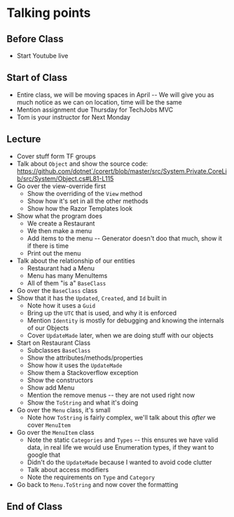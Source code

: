 # Talking points

## Before Class

* Start Youtube live

## Start of Class

* Entire class, we will be moving spaces in April -- We will give you as much notice as we can on location, time will be the same
* Mention assignment due Thursday for TechJobs MVC
* Tom is your instructor for Next Monday

## Lecture

* Cover stuff form TF groups
* Talk about `Object` and show the source code: https://github.com/dotnet`/corert/blob/master/src/System.Private.CoreLib/src/System/Object.cs#L81-L115
* Go over the view-override first
  * Show the overriding of the `View` method
  * Show how it's set in all the other methods
  * Show how the Razor Templates look
* Show what the program does
  * We create a Restaurant
  * We then make a menu
  * Add items to the menu -- Generator doesn't doo that much, show it if there is time
  * Print out the menu
* Talk about the relationship of our entities
  * Restaurant had a Menu
  * Menu has many MenuItems
  * All of them "is a" `BaseClass`
* Go over the `BaseClass` class
* Show that it has the `Updated`, `Created`, and `Id` built in
  * Note how it uses a `Guid`
  * Bring up the `UTC` that is used, and why it is enforced
  * Mention `Identity` is mostly for debugging and knowing the internals of our Objects
  * Cover `UpdateMade` later, when we are doing stuff with our objects
* Start on Restaurant Class
  * Subclasses `BaseClass`
  * Show the attributes/methods/properties
  * Show how it uses the `UpdateMade`
  * Show them a Stackoverflow exception
  * Show the constructors
  * Show add Menu
  * Mention the remove menus -- they are not used right now
  * Show the `ToString` and what it's doing
* Go over the `Menu` class, it's small
  * Note how `ToString` is fairly complex, we'll talk about this _after_ we cover `MenuItem`
* Go over the `MenuItem` class
  * Note the static `Categories` and `Types` -- this ensures we have valid data, in real life we would use Enumeration types, if they want to google that
  * Didn't do the `UpdateMade` because I wanted to avoid code clutter
  * Talk about access modifiers
  * Note the requirements on `Type` and `Category`
* Go back to `Menu.ToString` and now cover the formatting

## End of Class
